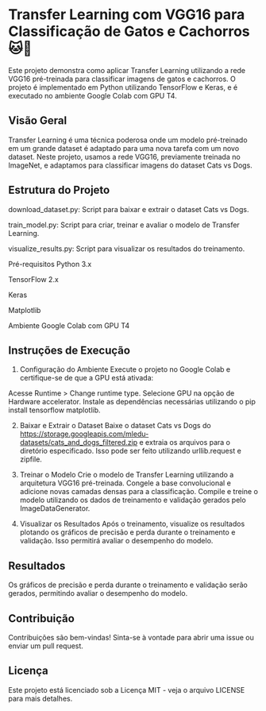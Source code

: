 # Transfer Learning com VGG16 para Classificação de Gatos e Cachorros 🐱🐶

Este projeto demonstra como aplicar Transfer Learning utilizando a rede VGG16 pré-treinada para classificar imagens de gatos e cachorros. O projeto é implementado em Python utilizando TensorFlow e Keras, e é executado no ambiente Google Colab com GPU T4.

## Visão Geral
Transfer Learning é uma técnica poderosa onde um modelo pré-treinado em um grande dataset é adaptado para uma nova tarefa com um novo dataset. Neste projeto, usamos a rede VGG16, previamente treinada no ImageNet, e adaptamos para classificar imagens do dataset Cats vs Dogs.

## Estrutura do Projeto
download_dataset.py: Script para baixar e extrair o dataset Cats vs Dogs.

train_model.py: Script para criar, treinar e avaliar o modelo de Transfer Learning.

visualize_results.py: Script para visualizar os resultados do treinamento.

Pré-requisitos
Python 3.x

TensorFlow 2.x

Keras

Matplotlib

Ambiente Google Colab com GPU T4

## Instruções de Execução
1. Configuração do Ambiente
Execute o projeto no Google Colab e certifique-se de que a GPU está ativada:

Acesse Runtime > Change runtime type.
Selecione GPU na opção de Hardware accelerator.
Instale as dependências necessárias utilizando o pip install tensorflow matplotlib.

2. Baixar e Extrair o Dataset
Baixe o dataset Cats vs Dogs do https://storage.googleapis.com/mledu-datasets/cats_and_dogs_filtered.zip e extraia os arquivos para o diretório especificado. Isso pode ser feito utilizando urllib.request e zipfile.

3. Treinar o Modelo
Crie o modelo de Transfer Learning utilizando a arquitetura VGG16 pré-treinada. Congele a base convolucional e adicione novas camadas densas para a classificação. Compile e treine o modelo utilizando os dados de treinamento e validação gerados pelo ImageDataGenerator.

4. Visualizar os Resultados
Após o treinamento, visualize os resultados plotando os gráficos de precisão e perda durante o treinamento e validação. Isso permitirá avaliar o desempenho do modelo.

## Resultados
Os gráficos de precisão e perda durante o treinamento e validação serão gerados, permitindo avaliar o desempenho do modelo.

## Contribuição
Contribuições são bem-vindas! Sinta-se à vontade para abrir uma issue ou enviar um pull request.

## Licença
Este projeto está licenciado sob a Licença MIT - veja o arquivo LICENSE para mais detalhes.
